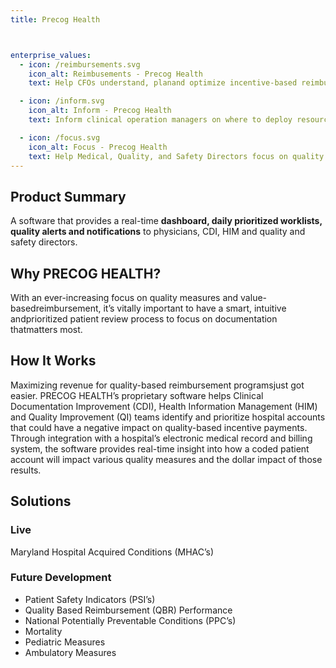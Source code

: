 ```yaml
---
title: Precog Health



enterprise_values:
  - icon: /reimbursements.svg
    icon_alt: Reimbusements - Precog Health
    text: Help CFOs understand, planand optimize incentive-based reimbursement

  - icon: /inform.svg
    icon_alt: Inform - Precog Health
    text: Inform clinical operation managers on where to deploy resources to improve patient care and outcomes

  - icon: /focus.svg
    icon_alt: Focus - Precog Health
    text: Help Medical, Quality, and Safety Directors focus on quality outcomes and patient safety
---
```



## Product Summary

A software that provides a real-time <b>dashboard, daily prioritized worklists, quality alerts and notifications</b> to physicians, CDI, HIM and quality and safety directors.

## Why PRECOG HEALTH?

With an ever-increasing focus on quality measures and value-basedreimbursement, it’s vitally important to have a smart, intuitive andprioritized patient review process to focus on documentation thatmatters most.

## How It Works

Maximizing revenue for quality-based reimbursement programsjust got easier. PRECOG HEALTH’s proprietary software helps Clinical Documentation Improvement (CDI), Health Information Management (HIM) and Quality Improvement (QI) teams identify and prioritize hospital accounts that could have a negative impact on quality-based incentive payments. Through integration with a hospital’s electronic medical record and billing system, the software provides real-time insight into how a coded patient account will impact various quality measures and the dollar impact of those results.

## Solutions

### Live

Maryland Hospital Acquired Conditions (MHAC’s)

### Future Development

- Patient Safety Indicators (PSI’s)
- Quality Based Reimbursement (QBR) Performance
- National Potentially Preventable Conditions (PPC’s)
- Mortality
- Pediatric Measures
- Ambulatory Measures
